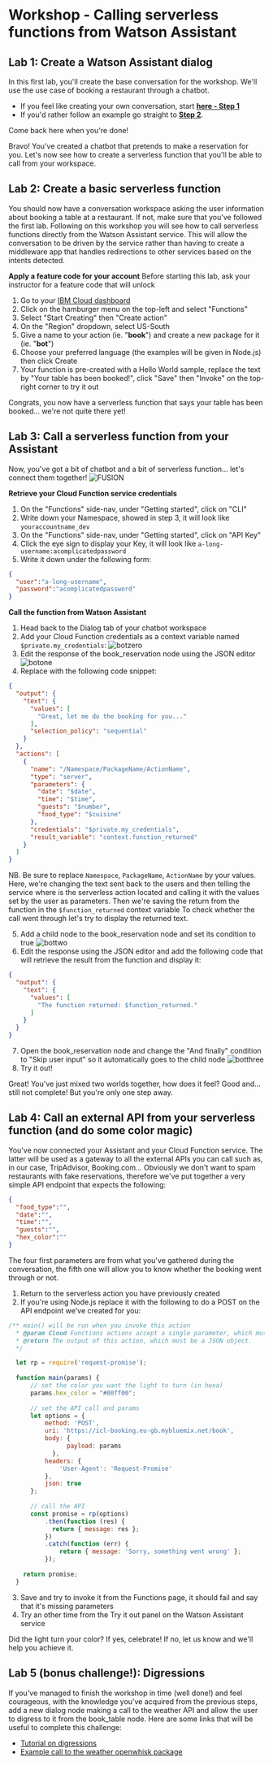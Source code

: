 # Workshop - Calling serverless functions from Watson Assistant 

## Lab 1: Create a Watson Assistant dialog

In this first lab, you'll create the base conversation for the workshop. We'll use the use case of booking a restaurant through a chatbot. 
- If you feel like creating your own conversation, start [**here - Step 1**](https://github.com/IBMCodeLondon/chatbot-workshop/blob/master/training.md#step-1-optional-designing-your-bot)
- If you'd rather follow an example go straight to [**Step 2**](https://github.com/IBMCodeLondon/chatbot-workshop/blob/master/training.md#step-2-train-watson-assistant-service).

Come back here when you're done!

Bravo! You've created a chatbot that pretends to make a reservation for you.
Let's now see how to create a serverless function that you'll be able to call from your workspace.

## Lab 2: Create a basic serverless function

You should now have a conversation workspace asking the user information about booking a table at a restaurant. If not, make sure that you've followed the first lab.
Following on this workshop you will see how to call serverless functions directly from the Watson Assistant service. 
This will allow the conversation to be driven by the service rather than having to create a middleware app that handles redirections to other services based on the intents detected.

**Apply a feature code for your account**
Before starting this lab, ask your instructor for a feature code that will unlock 

1. Go to your [IBM Cloud dashboard](https://console.bluemix.net/dashboard/apps)
2. Click on the hamburger menu on the top-left and select "Functions"
3. Select "Start Creating" then "Create action"
4. On the "Region" dropdown, select US-South
5. Give a name to your action (ie. "__book__") and create a new package for it (ie. "__bot__")
6. Choose your preferred language (the examples will be given in Node.js) then click Create
7. Your function is pre-created with a Hello World sample, replace the text by "Your table has been booked!", click "Save" then "Invoke" on the top-right corner to try it out

Congrats, you now have a serverless function that says your table has been booked... we're not quite there yet! 

## Lab 3: Call a serverless function from your Assistant

Now, you've got a bit of chatbot and a bit of serverless function... let's connect them together! 
![FUSION](https://github.com/IBMCodeLondon/chatbot-serverless-workshop/blob/master/giphy.gif?raw=true)

**Retrieve your Cloud Function service credentials**

1. On the "Functions" side-nav, under "Getting started", click on "CLI"
2. Write down your Namespace, showed in step 3, it will look like `youraccountname_dev` 
3. On the "Functions" side-nav, under "Getting started", click on "API Key"
4. Click the eye sign to display your Key, it will look like `a-long-username:acomplicatedpassword`
5. Write it down under the following form:
```json
{
  "user":"a-long-username",
  "password":"acomplicatedpassword"
}

```

**Call the function from Watson Assistant**

1. Head back to the Dialog tab of your chatbot workspace
2. Add your Cloud Function credentials as a context variable named `$private.my_credentials`:
![botzero](https://github.com/IBMCodeLondon/chatbot-serverless-workshop/blob/master/bot0.gif?raw=true)
3. Edit the response of the book_reservation node using the JSON editor
![botone](https://github.com/IBMCodeLondon/chatbot-serverless-workshop/blob/master/bot1.gif?raw=true)
4. Replace with the following code snippet:
```json
{
  "output": {
    "text": {
      "values": [
        "Great, let me do the booking for you..."
      ],
      "selection_policy": "sequential"
    }
  },
  "actions": [
    {
      "name": "/Namespace/PackageName/ActionName",
      "type": "server",
      "parameters": {
        "date": "$date",
        "time": "$time",
        "guests": "$number",
        "food_type": "$cuisine"
      },
      "credentials": "$private.my_credentials",
      "result_variable": "context.function_returned"
    }
  ]
}
```
NB. Be sure to replace `Namespace`, `PackageName`, `ActionName` by your values.
Here, we're changing the text sent back to the users and then telling the service where is the serverless action located and calling it with the values set by the user as parameters.
Then we're saving the return from the function in the `$function_returned` context variable
To check whether the call went through let's try to display the returned text.

5. Add a child node to the book_reservation node and set its condition to true 
![bottwo](https://github.com/IBMCodeLondon/chatbot-serverless-workshop/blob/master/bot2.gif?raw=true)
6. Edit the response using the JSON editor and add the following code that will retrieve the result from the function and display it:
```json
{
  "output": {
    "text": {
      "values": [
        "The function returned: $function_returned."
      ]
    }
  }
}
```
7. Open the book_reservation node and change the "And finally" condition to "Skip user input" so it automatically goes to the child node
![botthree](https://github.com/IBMCodeLondon/chatbot-serverless-workshop/blob/master/bot3.gif?raw=true)
8. Try it out! 

Great! You've just mixed two worlds together, how does it feel? 
Good and... still not complete! But you're only one step away.

## Lab 4: Call an external API from your serverless function (and do some color magic)

You've now connected your Assistant and your Cloud Function service. The latter will be used as a gateway to all the external APIs you can call such as, in our case, TripAdvisor, Booking.com... 
Obviously we don't want to spam restaurants with fake reservations, therefore we've put together a very simple API endpoint that expects the following:
```json
{
  "food_type":"",
  "date":"",
  "time":"",
  "guests":"",
  "hex_color":""
}
```
The four first parameters are from what you've gathered during the conversation, the fifth one will allow you to know whether the booking went through or not.

1. Return to the serverless action you have previously created
2. If you're using Node.js replace it with the following to do a POST on the API endpoint we've created for you:
```javascript
/** main() will be run when you invoke this action
  * @param Cloud Functions actions accept a single parameter, which must be a JSON object.
  * @return The output of this action, which must be a JSON object.
  */

  let rp = require('request-promise');
  
  function main(params) {
      // set the color you want the light to turn (in hexa)
      params.hex_color = "#00ff00";
      
      // set the API call and params
      let options = {
          method: 'POST',
          uri: 'https://icl-booking.eu-gb.mybluemix.net/book',
          body: {
                payload: params
            },
          headers: {
              'User-Agent': 'Request-Promise'
          },
          json: true
      };
       
      // call the API
      const promise = rp(options)
          .then(function (res) {
            return { message: res };   
          })
          .catch(function (err) {
              return { message: 'Sorry, something went wrong' };
          });
          
    return promise;
  }
```
3. Save and try to invoke it from the Functions page, it should fail and say that it's missing parameters
4. Try an other time from the Try it out panel on the Watson Assistant service

Did the light turn your color? If yes, celebrate! If no, let us know and we'll help you achieve it. 

## Lab 5 (bonus challenge!): Digressions

If you've managed to finish the workshop in time (well done!) and feel courageous, with the knowledge you've acquired from the previous steps, add a new dialog node making a call to the weather API and allow the user to digress to it from the book_table node.
Here are some links that will be useful to complete this challenge: 
- [Tutorial on digressions](https://console.bluemix.net/docs/services/conversation/tutorial-digressions.html#tutorial-digressions)
- [Example call to the weather openwhisk package](https://console.bluemix.net/docs/services/conversation/dialog-actions.html#advanced-action-server-example)
